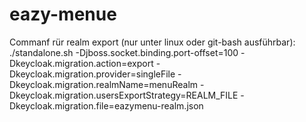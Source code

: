# eazy-menue

Commanf rür realm export (nur unter linux oder git-bash ausführbar): 
 ./standalone.sh -Djboss.socket.binding.port-offset=100 -Dkeycloak.migration.action=export -Dkeycloak.migration.provider=singleFile -Dkeycloak.migration.realmName=menuRealm -Dkeycloak.migration.usersExportStrategy=REALM_FILE -Dkeycloak.migration.file=eazymenu-realm.json
